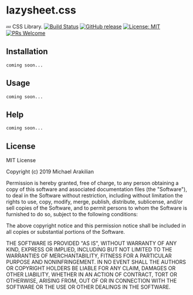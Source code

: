 # lazysheet.css

:zzz: CSS Library.
[![Build Status](https://travis-ci.com/arakilian0/lazysheet.svg?branch=master)](https://travis-ci.com/arakilian0/lazysheet) [![GitHub release](https://img.shields.io/github/release/arakilian0/lazysheet.svg)](https://github.com/arakilian0/lazysheet/releases/) [![License: MIT](https://img.shields.io/badge/License-MIT-yellow.svg)](https://github.com/arakilian0/lazysheet/blob/master/LICENSE.md) [![PRs Welcome](https://img.shields.io/badge/PRs-welcome-brightgreen.svg?style=flat)](https://github.com/arakilian0/lazysheet/blob/master/CONTRIBUTING.md)

## Installation
```
coming soon...
```

## Usage
```
coming soon...
```

## Help
```
coming soon...
```

## License
MIT License

Copyright (c) 2019 Michael Arakilian

Permission is hereby granted, free of charge, to any person obtaining a copy
of this software and associated documentation files (the "Software"), to deal
in the Software without restriction, including without limitation the rights
to use, copy, modify, merge, publish, distribute, sublicense, and/or sell
copies of the Software, and to permit persons to whom the Software is
furnished to do so, subject to the following conditions:

The above copyright notice and this permission notice shall be included in all
copies or substantial portions of the Software.

THE SOFTWARE IS PROVIDED "AS IS", WITHOUT WARRANTY OF ANY KIND, EXPRESS OR
IMPLIED, INCLUDING BUT NOT LIMITED TO THE WARRANTIES OF MERCHANTABILITY,
FITNESS FOR A PARTICULAR PURPOSE AND NONINFRINGEMENT. IN NO EVENT SHALL THE
AUTHORS OR COPYRIGHT HOLDERS BE LIABLE FOR ANY CLAIM, DAMAGES OR OTHER
LIABILITY, WHETHER IN AN ACTION OF CONTRACT, TORT OR OTHERWISE, ARISING FROM,
OUT OF OR IN CONNECTION WITH THE SOFTWARE OR THE USE OR OTHER DEALINGS IN THE
SOFTWARE.
